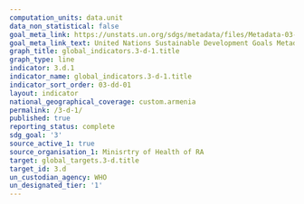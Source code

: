 ```yaml
---
computation_units: data.unit
data_non_statistical: false
goal_meta_link: https://unstats.un.org/sdgs/metadata/files/Metadata-03-0D-01.pdf
goal_meta_link_text: United Nations Sustainable Development Goals Metadata (pdf 865kB)
graph_title: global_indicators.3-d-1.title
graph_type: line
indicator: 3.d.1
indicator_name: global_indicators.3-d-1.title
indicator_sort_order: 03-dd-01
layout: indicator
national_geographical_coverage: custom.armenia
permalink: /3-d-1/
published: true
reporting_status: complete
sdg_goal: '3'
source_active_1: true
source_organisation_1: Minisrtry of Health of RA
target: global_targets.3-d.title
target_id: 3.d
un_custodian_agency: WHO
un_designated_tier: '1'
---
```

